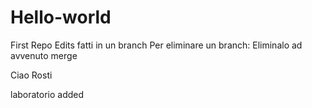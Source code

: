 # Hello-world
First Repo
Edits fatti in un branch 
Per eliminare un branch: Eliminalo ad avvenuto merge



Ciao Rosti



laboratorio added
